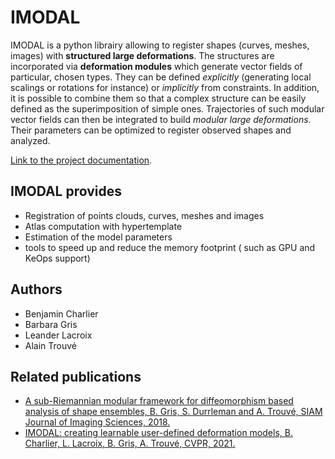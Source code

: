 # IMODAL

IMODAL is a python librairy allowing to register shapes (curves, meshes, images) with **structured large deformations**. The structures are incorporated via **deformation modules** which generate vector fields of particular, chosen types. They can be defined *explicitly* (generating local scalings or rotations for instance) or *implicitly* from constraints. In addition, it is possible to combine them so that a complex structure can be easily defined as the superimposition of simple ones. Trajectories of such modular vector fields can then be integrated to build *modular large deformations*. Their parameters can be optimized to register observed shapes and analyzed.

[Link to the project documentation](https://kernel-operations.io/im/).


## IMODAL provides

* Registration of points clouds, curves, meshes and images
* Atlas computation with hypertemplate
* Estimation of the model parameters
* tools to speed up and reduce the memory footprint ( such as GPU and KeOps support)

## Authors

* Benjamin Charlier
* Barbara Gris
* Leander Lacroix
* Alain Trouvé

## Related publications

* [A sub-Riemannian modular framework for diffeomorphism based analysis of shape ensembles, B. Gris, S. Durrleman and A. Trouvé, SIAM Journal of Imaging Sciences, 2018.](https://hal.archives-ouvertes.fr/hal-01321142v2)
* [IMODAL: creating learnable user-defined deformation models, B. Charlier, L. Lacroix, B. Gris, A. Trouvé, CVPR, 2021.](https://google.com)

